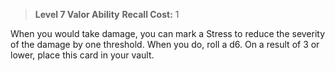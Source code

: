 > **Level 7 Valor Ability**
> **Recall Cost:** 1

When you would take damage, you can mark a Stress to reduce the severity of the damage by one threshold. When you do, roll a d6. On a result of 3 or lower, place this card in your vault.
